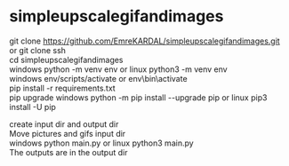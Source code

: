 # simpleupscalegifandimages  
git clone https://github.com/EmreKARDAL/simpleupscalegifandimages.git   
or git clone ssh  
cd simpleupscalegifandimages  
windows python -m venv env or linux python3 -m venv env  
windows env/scripts/activate or env\bin\activate  
pip install -r requirements.txt  
pip upgrade windows python -m pip install --upgrade pip or linux pip3 install -U pip  

create input dir and output dir  
Move pictures and gifs input dir  
windows python main.py or linux python3 main.py  
The outputs are in the output dir  